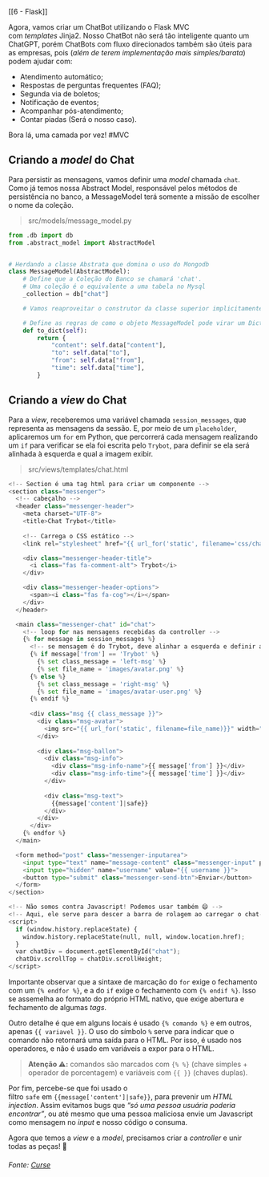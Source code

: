 [[6 - Flask]]

Agora, vamos criar um ChatBot utilizando o Flask MVC com _templates_ Jinja2. Nosso ChatBot não será tão inteligente quanto um ChatGPT, porém ChatBots com fluxo direcionados também são úteis para as empresas, pois (_além de terem implementação mais simples/barata_) podem ajudar com:

- Atendimento automático;
- Respostas de perguntas frequentes (FAQ);
- Segunda via de boletos;
- Notificação de eventos;
- Acompanhar pós-atendimento;
- Contar piadas (Será o nosso caso).

Bora lá, uma camada por vez! #MVC

## Criando a _model_ do Chat

Para persistir as mensagens, vamos definir uma _model_ chamada `chat`. Como já temos nossa Abstract Model, responsável pelos métodos de persistência no banco, a MessageModel terá somente a missão de escolher o nome da coleção.

> src/models/message_model.py


```python
from .db import db
from .abstract_model import AbstractModel


# Herdando a classe Abstrata que domina o uso do Mongodb
class MessageModel(AbstractModel):
    # Define que a Coleção do Banco se chamará 'chat'.
    # Uma coleção é o equivalente a uma tabela no Mysql
    _collection = db["chat"]

    # Vamos reaproveitar o construtor da classe superior implicitamente

    # Define as regras de como o objeto MessageModel pode virar um Dict
    def to_dict(self):
        return {
            "content": self.data["content"],
            "to": self.data["to"],
            "from": self.data["from"],
            "time": self.data["time"],
        }

```

## Criando a _view_ do Chat

Para a _view_, receberemos uma variável chamada `session_messages`, que representa as mensagens da sessão. E, por meio de um `placeholder`, aplicaremos um `for` em Python, que percorrerá cada mensagem realizando um `if` para verificar se ela foi escrita pelo `Trybot`, para definir se ela será alinhada à esquerda e qual a imagem exibir.

> src/views/templates/chat.html


```python
<!-- Section é uma tag html para criar um componente -->
<section class="messenger">
  <!-- cabeçalho -->
  <header class="messenger-header">
    <meta charset="UTF-8">
    <title>Chat Trybot</title>
    
    <!-- Carrega o CSS estático -->
    <link rel="stylesheet" href="{{ url_for('static', filename='css/chat.css') }}">

    <div class="messenger-header-title">
      <i class="fas fa-comment-alt"> Trybot</i>
    </div>

    <div class="messenger-header-options">
      <span><i class="fas fa-cog"></i></span>
    </div>
  </header>

  <main class="messenger-chat" id="chat">
    <!-- loop for nas mensagens recebidas da controller -->
    {% for message in session_messages %}
      <!-- se mensagem é do Trybot, deve alinhar a esquerda e definir avatar-->
      {% if message['from'] == 'Trybot' %}
        {% set class_message = 'left-msg' %}
        {% set file_name = 'images/avatar.png' %}
      {% else %}
        {% set class_message = 'right-msg' %}
        {% set file_name = 'images/avatar-user.png' %}
      {% endif %}
      
      <div class="msg {{ class_message }}">
        <div class="msg-avatar">
          <img src="{{ url_for('static', filename=file_name)}}" width="100%">
        </div>
  
        <div class="msg-ballon">
          <div class="msg-info">
            <div class="msg-info-name">{{ message['from'] }}</div>
            <div class="msg-info-time">{{ message['time'] }}</div>
          </div>
  
          <div class="msg-text">
            {{message['content']|safe}}
          </div>
        </div>
      </div>
    {% endfor %}
  </main>

  <form method="post" class="messenger-inputarea">
    <input type="text" name="message-content" class="messenger-input" placeholder="Escreva sua mensagem...">
    <input type="hidden" name="username" value="{{ username }}">
    <button type="submit" class="messenger-send-btn">Enviar</button>
  </form>
</section>

<!-- Não somos contra Javascript! Podemos usar também 😄 -->
<!-- Aqui, ele serve para descer a barra de rolagem ao carregar o chat-->
<script>
  if (window.history.replaceState) {
    window.history.replaceState(null, null, window.location.href);
  }
  var chatDiv = document.getElementById("chat");
  chatDiv.scrollTop = chatDiv.scrollHeight;
</script>
```

Importante observar que a sintaxe de marcação do `for` exige o fechamento com um `{% endfor %}`, e a do `if` exige o fechamento com `{% endif %}`. Isso se assemelha ao formato do próprio HTML nativo, que exige abertura e fechamento de algumas _tags_.

Outro detalhe é que em alguns locais é usado `{% comando %}` e em outros, apenas `{{ variavel }}`. O uso do símbolo `%` serve para indicar que o comando não retornará uma saída para o HTML. Por isso, é usado nos operadores, e não é usado em variáveis a expor para o HTML.

> **Atenção ⚠️:** comandos são marcados com `{% %}` (chave simples + operador de porcentagem) e variáveis com `{{ }}` (chaves duplas).

Por fim, percebe-se que foi usado o filtro `safe` em `{{message['content']|safe}}`, para prevenir um _HTML injection_. Assim evitamos bugs que _“só uma pessoa usuária poderia encontrar”_, ou até mesmo que uma pessoa maliciosa envie um Javascript como mensagem no _input_ e nosso código o consuma.

Agora que temos a _view_ e a _model_, precisamos criar a _controller_ e unir todas as peças! 🧩

###### Fonte: [Curse](https://app.betrybe.com/learn/course/5e938f69-6e32-43b3-9685-c936530fd326/module/3d93d491-e3ed-409f-bdb6-3a5dcd11f8d2/section/2502e0b8-be2f-4307-aff9-46932f8f13dc/day/0c01be06-7742-4513-ab65-a29fde93f3c2/lesson/0bd1995c-c5e9-4880-880c-ddce5fd12a9a)
